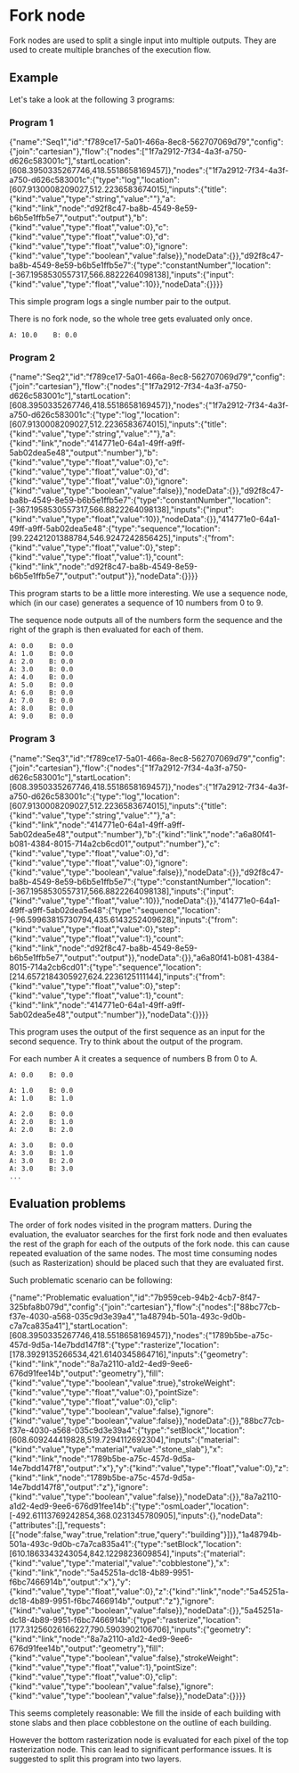 # Fork node

Fork nodes are used to split a single input into multiple outputs. They are used to create multiple branches of the execution flow.

## Example

Let's take a look at the following 3 programs:

### Program 1

<NodeGraph>
    {"name":"Seq1","id":"f789ce17-5a01-466a-8ec8-562707069d79","config":{"join":"cartesian"},"flow":{"nodes":["1f7a2912-7f34-4a3f-a750-d626c583001c"],"startLocation":[608.3950335267746,418.5518658169457]},"nodes":{"1f7a2912-7f34-4a3f-a750-d626c583001c":{"type":"log","location":[607.9130008209027,512.2236583674015],"inputs":{"title":{"kind":"value","type":"string","value":""},"a":{"kind":"link","node":"d92f8c47-ba8b-4549-8e59-b6b5e1ffb5e7","output":"output"},"b":{"kind":"value","type":"float","value":0},"c":{"kind":"value","type":"float","value":0},"d":{"kind":"value","type":"float","value":0},"ignore":{"kind":"value","type":"boolean","value":false}},"nodeData":{}},"d92f8c47-ba8b-4549-8e59-b6b5e1ffb5e7":{"type":"constantNumber","location":[-367.1958530557317,566.8822264098138],"inputs":{"input":{"kind":"value","type":"float","value":10}},"nodeData":{}}}}
</NodeGraph>

This simple program logs a single number pair to the output.

There is no fork node, so the whole tree gets evaluated only once.

```text
A: 10.0    B: 0.0
```

### Program 2

<NodeGraph>
    {"name":"Seq2","id":"f789ce17-5a01-466a-8ec8-562707069d79","config":{"join":"cartesian"},"flow":{"nodes":["1f7a2912-7f34-4a3f-a750-d626c583001c"],"startLocation":[608.3950335267746,418.5518658169457]},"nodes":{"1f7a2912-7f34-4a3f-a750-d626c583001c":{"type":"log","location":[607.9130008209027,512.2236583674015],"inputs":{"title":{"kind":"value","type":"string","value":""},"a":{"kind":"link","node":"414771e0-64a1-49ff-a9ff-5ab02dea5e48","output":"number"},"b":{"kind":"value","type":"float","value":0},"c":{"kind":"value","type":"float","value":0},"d":{"kind":"value","type":"float","value":0},"ignore":{"kind":"value","type":"boolean","value":false}},"nodeData":{}},"d92f8c47-ba8b-4549-8e59-b6b5e1ffb5e7":{"type":"constantNumber","location":[-367.1958530557317,566.8822264098138],"inputs":{"input":{"kind":"value","type":"float","value":10}},"nodeData":{}},"414771e0-64a1-49ff-a9ff-5ab02dea5e48":{"type":"sequence","location":[99.22421201388784,546.9247242856425],"inputs":{"from":{"kind":"value","type":"float","value":0},"step":{"kind":"value","type":"float","value":1},"count":{"kind":"link","node":"d92f8c47-ba8b-4549-8e59-b6b5e1ffb5e7","output":"output"}},"nodeData":{}}}}
</NodeGraph>

This program starts to be a little more interesting. We use a sequence node, which (in our case) generates a sequence of 10 numbers from 0 to 9.

The sequence node outputs all of the numbers form the sequence and the right of the graph is then evaluated for each of them.

```text
A: 0.0    B: 0.0
A: 1.0    B: 0.0
A: 2.0    B: 0.0
A: 3.0    B: 0.0
A: 4.0    B: 0.0
A: 5.0    B: 0.0
A: 6.0    B: 0.0
A: 7.0    B: 0.0
A: 8.0    B: 0.0
A: 9.0    B: 0.0
```

### Program 3

<NodeGraph>
    {"name":"Seq3","id":"f789ce17-5a01-466a-8ec8-562707069d79","config":{"join":"cartesian"},"flow":{"nodes":["1f7a2912-7f34-4a3f-a750-d626c583001c"],"startLocation":[608.3950335267746,418.5518658169457]},"nodes":{"1f7a2912-7f34-4a3f-a750-d626c583001c":{"type":"log","location":[607.9130008209027,512.2236583674015],"inputs":{"title":{"kind":"value","type":"string","value":""},"a":{"kind":"link","node":"414771e0-64a1-49ff-a9ff-5ab02dea5e48","output":"number"},"b":{"kind":"link","node":"a6a80f41-b081-4384-8015-714a2cb6cd01","output":"number"},"c":{"kind":"value","type":"float","value":0},"d":{"kind":"value","type":"float","value":0},"ignore":{"kind":"value","type":"boolean","value":false}},"nodeData":{}},"d92f8c47-ba8b-4549-8e59-b6b5e1ffb5e7":{"type":"constantNumber","location":[-367.1958530557317,566.8822264098138],"inputs":{"input":{"kind":"value","type":"float","value":10}},"nodeData":{}},"414771e0-64a1-49ff-a9ff-5ab02dea5e48":{"type":"sequence","location":[-96.59963815730794,435.6143252409628],"inputs":{"from":{"kind":"value","type":"float","value":0},"step":{"kind":"value","type":"float","value":1},"count":{"kind":"link","node":"d92f8c47-ba8b-4549-8e59-b6b5e1ffb5e7","output":"output"}},"nodeData":{}},"a6a80f41-b081-4384-8015-714a2cb6cd01":{"type":"sequence","location":[214.6572184305927,624.2236125111144],"inputs":{"from":{"kind":"value","type":"float","value":0},"step":{"kind":"value","type":"float","value":1},"count":{"kind":"link","node":"414771e0-64a1-49ff-a9ff-5ab02dea5e48","output":"number"}},"nodeData":{}}}}
</NodeGraph>

This program uses the output of the first sequence as an input for the second sequence. Try to think about the output of the program.

For each number A it creates a sequence of numbers B from 0 to A.

```text
A: 0.0    B: 0.0

A: 1.0    B: 0.0
A: 1.0    B: 1.0

A: 2.0    B: 0.0
A: 2.0    B: 1.0
A: 2.0    B: 2.0

A: 3.0    B: 0.0
A: 3.0    B: 1.0
A: 3.0    B: 2.0
A: 3.0    B: 3.0
...
```

## Evaluation problems

The order of fork nodes visited in the program matters. During the evaluation, the evaluator searches for the first fork node and then evaluates the rest of the graph for each of the outputs of the fork node. this can cause repeated evaluation of the same nodes. The most time consuming nodes (such as Rasterization) should be placed such that they are evaluated first.

Such problematic scenario can be following:

<NodeGraph>
    {"name":"Problematic evaluation","id":"7b959ceb-94b2-4cb7-8f47-325bfa8b079d","config":{"join":"cartesian"},"flow":{"nodes":["88bc77cb-f37e-4030-a568-035c9d3e39a4","1a48794b-501a-493c-9d0b-c7a7ca835a41"],"startLocation":[608.3950335267746,418.5518658169457]},"nodes":{"1789b5be-a75c-457d-9d5a-14e7bdd147f8":{"type":"rasterize","location":[178.3929135266534,421.6140345864716],"inputs":{"geometry":{"kind":"link","node":"8a7a2110-a1d2-4ed9-9ee6-676d91fee14b","output":"geometry"},"fill":{"kind":"value","type":"boolean","value":true},"strokeWeight":{"kind":"value","type":"float","value":0},"pointSize":{"kind":"value","type":"float","value":0},"clip":{"kind":"value","type":"boolean","value":false},"ignore":{"kind":"value","type":"boolean","value":false}},"nodeData":{}},"88bc77cb-f37e-4030-a568-035c9d3e39a4":{"type":"setBlock","location":[608.609244419828,519.7294112692304],"inputs":{"material":{"kind":"value","type":"material","value":"stone_slab"},"x":{"kind":"link","node":"1789b5be-a75c-457d-9d5a-14e7bdd147f8","output":"x"},"y":{"kind":"value","type":"float","value":0},"z":{"kind":"link","node":"1789b5be-a75c-457d-9d5a-14e7bdd147f8","output":"z"},"ignore":{"kind":"value","type":"boolean","value":false}},"nodeData":{}},"8a7a2110-a1d2-4ed9-9ee6-676d91fee14b":{"type":"osmLoader","location":[-492.61113769242854,368.0231345780905],"inputs":{},"nodeData":{"attributes":[],"requests":[{"node":false,"way":true,"relation":true,"query":"building"}]}},"1a48794b-501a-493c-9d0b-c7a7ca835a41":{"type":"setBlock","location":[610.1863343243054,842.1229823609854],"inputs":{"material":{"kind":"value","type":"material","value":"cobblestone"},"x":{"kind":"link","node":"5a45251a-dc18-4b89-9951-f6bc7466914b","output":"x"},"y":{"kind":"value","type":"float","value":0},"z":{"kind":"link","node":"5a45251a-dc18-4b89-9951-f6bc7466914b","output":"z"},"ignore":{"kind":"value","type":"boolean","value":false}},"nodeData":{}},"5a45251a-dc18-4b89-9951-f6bc7466914b":{"type":"rasterize","location":[177.31256026166227,790.5903902106706],"inputs":{"geometry":{"kind":"link","node":"8a7a2110-a1d2-4ed9-9ee6-676d91fee14b","output":"geometry"},"fill":{"kind":"value","type":"boolean","value":false},"strokeWeight":{"kind":"value","type":"float","value":1},"pointSize":{"kind":"value","type":"float","value":0},"clip":{"kind":"value","type":"boolean","value":false},"ignore":{"kind":"value","type":"boolean","value":false}},"nodeData":{}}}}
</NodeGraph>

This seems completely reasonable: We fill the inside of each building with stone slabs and then place cobblestone on the outline of each building.

However the bottom rasterization node is evaluated for each pixel of the top rasterization node. This can lead to significant performance issues. It is suggested to split this program into two layers.
